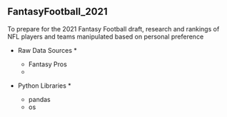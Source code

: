 ## FantasyFootball_2021
To prepare for the 2021 Fantasy Football draft, research and rankings of NFL players and teams manipulated based on personal preference 


* Raw Data Sources *
    * Fantasy Pros
    * 

* Python Libraries *
    * pandas
    * os



